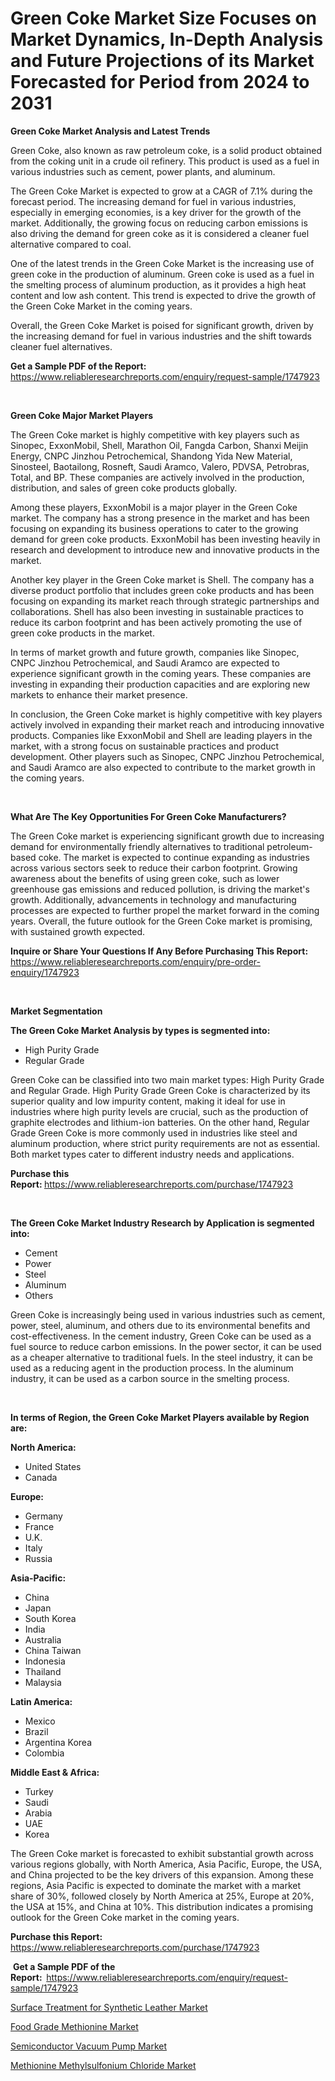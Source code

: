 <p><h1>Green Coke Market Size Focuses on Market Dynamics, In-Depth Analysis and Future Projections of its Market Forecasted for Period from 2024 to 2031</h1></p><p><strong>Green Coke Market Analysis and Latest Trends</strong></p>
<p><p>Green Coke, also known as raw petroleum coke, is a solid product obtained from the coking unit in a crude oil refinery. This product is used as a fuel in various industries such as cement, power plants, and aluminum.</p><p>The Green Coke Market is expected to grow at a CAGR of 7.1% during the forecast period. The increasing demand for fuel in various industries, especially in emerging economies, is a key driver for the growth of the market. Additionally, the growing focus on reducing carbon emissions is also driving the demand for green coke as it is considered a cleaner fuel alternative compared to coal.</p><p>One of the latest trends in the Green Coke Market is the increasing use of green coke in the production of aluminum. Green coke is used as a fuel in the smelting process of aluminum production, as it provides a high heat content and low ash content. This trend is expected to drive the growth of the Green Coke Market in the coming years.</p><p>Overall, the Green Coke Market is poised for significant growth, driven by the increasing demand for fuel in various industries and the shift towards cleaner fuel alternatives.</p></p>
<p><strong>Get a Sample PDF of the Report:&nbsp;</strong> <a href="https://www.reliableresearchreports.com/enquiry/request-sample/1747923">https://www.reliableresearchreports.com/enquiry/request-sample/1747923</a></p>
<p>&nbsp;</p>
<p><strong>Green Coke Major Market Players</strong></p>
<p><p>The Green Coke market is highly competitive with key players such as Sinopec, ExxonMobil, Shell, Marathon Oil, Fangda Carbon, Shanxi Meijin Energy, CNPC Jinzhou Petrochemical, Shandong Yida New Material, Sinosteel, Baotailong, Rosneft, Saudi Aramco, Valero, PDVSA, Petrobras, Total, and BP. These companies are actively involved in the production, distribution, and sales of green coke products globally.</p><p>Among these players, ExxonMobil is a major player in the Green Coke market. The company has a strong presence in the market and has been focusing on expanding its business operations to cater to the growing demand for green coke products. ExxonMobil has been investing heavily in research and development to introduce new and innovative products in the market.</p><p>Another key player in the Green Coke market is Shell. The company has a diverse product portfolio that includes green coke products and has been focusing on expanding its market reach through strategic partnerships and collaborations. Shell has also been investing in sustainable practices to reduce its carbon footprint and has been actively promoting the use of green coke products in the market.</p><p>In terms of market growth and future growth, companies like Sinopec, CNPC Jinzhou Petrochemical, and Saudi Aramco are expected to experience significant growth in the coming years. These companies are investing in expanding their production capacities and are exploring new markets to enhance their market presence.</p><p>In conclusion, the Green Coke market is highly competitive with key players actively involved in expanding their market reach and introducing innovative products. Companies like ExxonMobil and Shell are leading players in the market, with a strong focus on sustainable practices and product development. Other players such as Sinopec, CNPC Jinzhou Petrochemical, and Saudi Aramco are also expected to contribute to the market growth in the coming years.</p></p>
<p>&nbsp;</p>
<p><strong>What Are The Key Opportunities For Green Coke Manufacturers?</strong></p>
<p><p>The Green Coke market is experiencing significant growth due to increasing demand for environmentally friendly alternatives to traditional petroleum-based coke. The market is expected to continue expanding as industries across various sectors seek to reduce their carbon footprint. Growing awareness about the benefits of using green coke, such as lower greenhouse gas emissions and reduced pollution, is driving the market's growth. Additionally, advancements in technology and manufacturing processes are expected to further propel the market forward in the coming years. Overall, the future outlook for the Green Coke market is promising, with sustained growth expected.</p></p>
<p><strong>Inquire or Share Your Questions If Any Before Purchasing This Report:</strong> <a href="https://www.reliableresearchreports.com/enquiry/pre-order-enquiry/1747923">https://www.reliableresearchreports.com/enquiry/pre-order-enquiry/1747923</a></p>
<p>&nbsp;</p>
<p><strong>Market Segmentation</strong></p>
<p><strong>The Green Coke Market Analysis by types is segmented into:</strong></p>
<p><ul><li>High Purity Grade</li><li>Regular Grade</li></ul></p>
<p><p>Green Coke can be classified into two main market types: High Purity Grade and Regular Grade. High Purity Grade Green Coke is characterized by its superior quality and low impurity content, making it ideal for use in industries where high purity levels are crucial, such as the production of graphite electrodes and lithium-ion batteries. On the other hand, Regular Grade Green Coke is more commonly used in industries like steel and aluminum production, where strict purity requirements are not as essential. Both market types cater to different industry needs and applications.</p></p>
<p><strong>Purchase this Report:&nbsp;</strong><a href="https://www.reliableresearchreports.com/purchase/1747923">https://www.reliableresearchreports.com/purchase/1747923</a></p>
<p>&nbsp;</p>
<p><strong>The Green Coke Market Industry Research by Application is segmented into:</strong></p>
<p><ul><li>Cement</li><li>Power</li><li>Steel</li><li>Aluminum</li><li>Others</li></ul></p>
<p><p>Green Coke is increasingly being used in various industries such as cement, power, steel, aluminum, and others due to its environmental benefits and cost-effectiveness. In the cement industry, Green Coke can be used as a fuel source to reduce carbon emissions. In the power sector, it can be used as a cheaper alternative to traditional fuels. In the steel industry, it can be used as a reducing agent in the production process. In the aluminum industry, it can be used as a carbon source in the smelting process.</p></p>
<p>&nbsp;</p>
<p><strong>In terms of Region, the Green Coke Market Players available by Region are:</strong></p>
<p>
    <p> <strong> North America: </strong>
        <ul>
            <li>United States</li>
            <li>Canada</li>
        </ul>
        </p> 
    <p> <strong> Europe: </strong>
        <ul>
            <li>Germany</li>
            <li>France</li>
            <li>U.K.</li>
            <li>Italy</li>
            <li>Russia</li>
        </ul>
        </p> 
    <p> <strong> Asia-Pacific: </strong>
        <ul>
            <li>China</li>
            <li>Japan</li>
            <li>South Korea</li>
            <li>India</li>
            <li>Australia</li>
            <li>China Taiwan</li>
            <li>Indonesia</li>
            <li>Thailand</li>
            <li>Malaysia</li>
        </ul>
        </p> 
    <p> <strong> Latin America: </strong>
        <ul>
            <li>Mexico</li>
            <li>Brazil</li>
            <li>Argentina Korea</li>
            <li>Colombia</li>
        </ul>
        </p> 
    <p> <strong> Middle East & Africa: </strong>
        <ul>
            <li>Turkey</li>
            <li>Saudi</li>
            <li>Arabia</li>
            <li>UAE</li>
            <li>Korea</li>
        </ul>
    </p>
    </p>
<p><p>The Green Coke market is forecasted to exhibit substantial growth across various regions globally, with North America, Asia Pacific, Europe, the USA, and China projected to be the key drivers of this expansion. Among these regions, Asia Pacific is expected to dominate the market with a market share of 30%, followed closely by North America at 25%, Europe at 20%, the USA at 15%, and China at 10%. This distribution indicates a promising outlook for the Green Coke market in the coming years.</p></p>
<p><strong>Purchase this Report: </strong><a href="https://www.reliableresearchreports.com/purchase/1747923">https://www.reliableresearchreports.com/purchase/1747923</a></p>
<p>&nbsp;<strong>Get a Sample PDF of the Report:&nbsp;&nbsp;</strong><a href="https://www.reliableresearchreports.com/enquiry/request-sample/1747923">https://www.reliableresearchreports.com/enquiry/request-sample/1747923</a></p>
<p><strong></strong></p>
<p><p><a href="https://view.publitas.com/reportprime-1/surface-treatment-for-synthetic-leather-market-insights-market-players-and-forecast-till-2030/">Surface Treatment for Synthetic Leather Market</a></p><p><a href="https://view.publitas.com/reportprime-1/food-grade-methionine-market-provides-detailed-segmentation-of-this-market-based-on-type-application-and-region-and-forecast-for-the-period-from-2023-2030/">Food Grade Methionine Market</a></p><p><a href="https://extreme-scabiosa-c81.notion.site/Semiconductor-Vacuum-Pump-Market-Growth-Market-Trends-COVID-19-Impact-and-Forecasts-for-period-fr-be06a8cc42dd4a71aaabee4d00a29430">Semiconductor Vacuum Pump Market</a></p><p><a href="https://view.publitas.com/reportprime-1/methionine-methylsulfonium-chloride-market-size-2023-2030-global-industrial-analysis-key-geographical-regions-market-share-top-key-players-product-types-and-forecast-research-report/">Methionine Methylsulfonium Chloride Market</a></p></p>